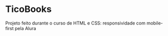 # TicoBooks
Projeto feito durante o curso de HTML e CSS: responsividade com mobile-first pela Alura
